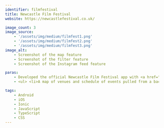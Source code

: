 ```yaml
---
identifier: filmfestival
title: Newcastle Film Festival
website: https://newcastlefestival.co.uk/

image_count: 3
image_source: 
    - '/assets/img/medium/filmfest1.png'
    - '/assets/img/medium/filmfest2.png'
    - '/assets/img/medium/filmfest3.png'
image_alt:
    - Screenshot of the map feature
    - Screenshot of the filter feature
    - Screenshot of the Instagram feed feature

paras:
    - Developed the official Newcastle Film Festival app with <a href="https://nebulalabs.co.uk/">Nebula Labs</a> providing a host of interesting features, including
    - <ul> <li>A map of venues and schedule of events pulled from a backend API</li> <li>Filtering/Searching features for both the schedule and map</li> <li>Anonymised location tracking &amp; a heatmap of "hot spots" where many users are congregated</li> <li>Twitter and Instagram feeds for the festival</li> <li>Ability to login and purchase tickets via <a href="https://www.eventbrite.com/">Eventbrite</a></li> <li>The ability to book an Uber to a venue from within the app</li> </ul>

tags:
    - Android
    - iOS
    - Ionic
    - JavaScript
    - TypeScript
    - CSS
---
```

